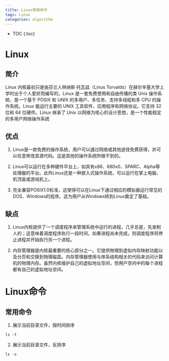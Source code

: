 ```yaml
---
title: Linux常用命令
tags: Linux
categories: algorithm
---
```


* TOC
{:toc}
# Linux
## 简介
Linux 内核最初只是由芬兰人林纳斯·托瓦兹（Linus Torvalds）在赫尔辛基大学上学时出于个人爱好而编写的。Linux 是一套免费使用和自由传播的类 Unix 操作系统，是一个基于 POSIX 和 UNIX 的多用户、多任务、支持多线程和多 CPU 的操作系统。Linux 能运行主要的 UNIX 工具软件、应用程序和网络协议。它支持 32 位和 64 位硬件。Linux 继承了 Unix 以网络为核心的设计思想，是一个性能稳定的多用户网络操作系统
## 优点
1. Linux是一款免费的操作系统，用户可以通过网络或其他途径免费获得，并可以任意修改其源代码。这是其他的操作系统所做不到的。

2. Linux可以运行在多种硬件平台上，如具有x86、680x0、SPARC、Alpha等处理器的平台。此外Linux还是一种嵌入式操作系统，可以运行在掌上电脑、机顶盒或游戏机上。

3. 完全兼容POSIX1.0标准，这使得可以在Linux下通过相应的模拟器运行常见的DOS、Windows的程序。这为用户从Windows转到Linux奠定了基础。
## 缺点
1. Linux内核提供了一个调度程序来管理系统中运行的进程。几乎总是，先发制人的；这意味着调度程序执行一段时间，如果进程尚未完成，则调度程序将停止进程并开始执行另一个进程。

2. 内存管理器是内核最重要的核心部分之一。它提供物理到虚拟内存映射功能以及分页和交换到物理磁盘。内存管理器使用与体系结构相关的代码来访问计算机的物理内存。虽然内核维护自己的虚拟地址空间，但用户空间中的每个进程都有自己的虚拟地址空间。


# Linux命令
## 常用命令
1. 展示当前目录文件，按时间排序

~~~linux
ls -t
~~~

2. 展示当前目录文件，反排序

~~~linux
ls -s
~~~

